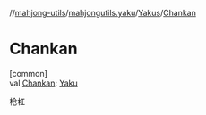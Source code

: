//[mahjong-utils](../../../index.md)/[mahjongutils.yaku](../index.md)/[Yakus](index.md)/[Chankan](-chankan.md)

# Chankan

[common]\
val [Chankan](-chankan.md): [Yaku](../-yaku/index.md)

枪杠
